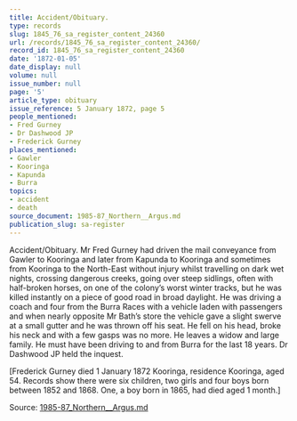 ```yaml
---
title: Accident/Obituary.
type: records
slug: 1845_76_sa_register_content_24360
url: /records/1845_76_sa_register_content_24360/
record_id: 1845_76_sa_register_content_24360
date: '1872-01-05'
date_display: null
volume: null
issue_number: null
page: '5'
article_type: obituary
issue_reference: 5 January 1872, page 5
people_mentioned:
- Fred Gurney
- Dr Dashwood JP
- Frederick Gurney
places_mentioned:
- Gawler
- Kooringa
- Kapunda
- Burra
topics:
- accident
- death
source_document: 1985-87_Northern__Argus.md
publication_slug: sa-register
---
```


Accident/Obituary.  Mr Fred Gurney had driven the mail conveyance from Gawler to Kooringa and later from Kapunda to Kooringa and sometimes from Kooringa to the North-East without injury whilst travelling on dark wet nights, crossing dangerous creeks, going over steep sidlings, often with half-broken horses, on one of the colony’s worst winter tracks, but he was killed instantly on a piece of good road in broad daylight.  He was driving a coach and four from the Burra Races with a vehicle laden with passengers and when nearly opposite Mr Bath’s store the vehicle gave a slight swerve at a small gutter and he was thrown off his seat.  He fell on his head, broke his neck and with a few gasps was no more.  He leaves a widow and large family.  He must have been driving to and from Burra for the last 18 years.  Dr Dashwood JP held the inquest.

[Frederick Gurney died 1 January 1872 Kooringa, residence Kooringa, aged 54.  Records show there were six children, two girls and four boys born between 1852 and 1868.  One, a boy born in 1865, had died aged 1 month.]

Source: [1985-87_Northern__Argus.md](/downloads/markdown/1985-87_Northern__Argus.md)
